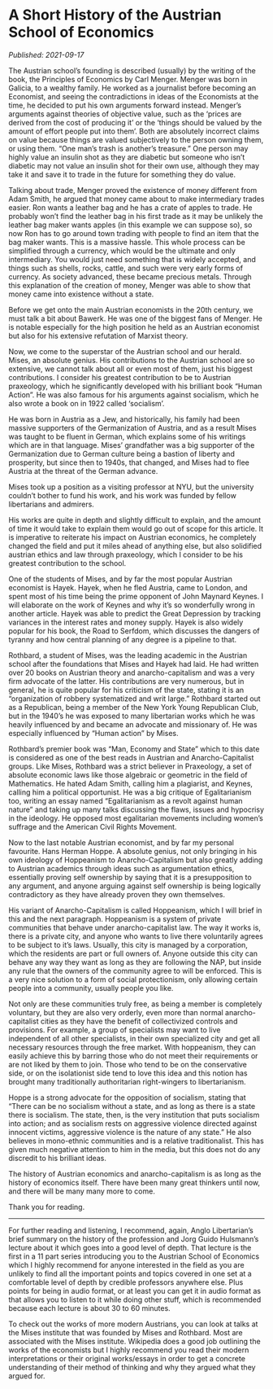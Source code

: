 # A Short History of the Austrian School of Economics

*Published: 2021-09-17*

The Austrian school’s founding is described (usually) by the writing of the book, the Principles of Economics by Carl Menger. Menger was born in Galicia, to a wealthy family. He worked as a journalist before becoming an Economist, and seeing the contradictions in ideas of the Economists at the time, he decided to put his own arguments forward instead. Menger’s arguments against theories of objective value, such as the ‘prices are derived from the cost of producing it’ or the ‘things should be valued by the amount of effort people put into them’. Both are absolutely incorrect claims on value because things are valued subjectively to the person owning them, or using them. “One man’s trash is another’s treasure.” One person may highly value an insulin shot as they are diabetic but someone who isn’t diabetic may not value an insulin shot for their own use, although they may take it and save it to trade in the future for something they do value.

Talking about trade, Menger proved the existence of money different from Adam Smith, he argued that money came about to make intermediary trades easier. Ron wants a leather bag and he has a crate of apples to trade. He probably won’t find the leather bag in his first trade as it may be unlikely the leather bag maker wants apples (in this example we can suppose so), so now Ron has to go around town trading with people to find an item that the bag maker wants. This is a massive hassle. This whole process can be simplified through a currency, which would be the ultimate and only intermediary. You would just need something that is widely accepted, and things such as shells, rocks, cattle, and such were very early forms of currency. As society advanced, these became precious metals. Through this explanation of the creation of money, Menger was able to show that money came into existence without a state.

Before we get onto the main Austrian economists in the 20th century, we must talk a bit about Bawerk. He was one of the biggest fans of Menger. He is notable especially for the high position he held as an Austrian economist but also for his extensive refutation of Marxist theory.

Now, we come to the superstar of the Austrian school and our herald. Mises, an absolute genius. His contributions to the Austrian school are so extensive, we cannot talk about all or even most of them, just his biggest contributions. I consider his greatest contribution to be to Austrian praxeology, which he significantly developed with his brilliant book “Human Action”. He was also famous for his arguments against socialism, which he also wrote a book on in 1922 called ‘socialism’.

He was born in Austria as a Jew, and historically, his family had been massive supporters of the Germanization of Austria, and as a result Mises was taught to be fluent in German, which explains some of his writings which are in that language. Mises’ grandfather was a big supporter of the Germanization due to German culture being a bastion of liberty and prosperity, but since then to 1940s, that changed, and Mises had to flee Austria at the threat of the German advance.

Mises took up a position as a visiting professor at NYU, but the university couldn’t bother to fund his work, and his work was funded by fellow libertarians and admirers.

His works are quite in depth and slightly difficult to explain, and the amount of time it would take to explain them would go out of scope for this article. It is imperative to reiterate his impact on Austrian economics, he completely changed the field and put it miles ahead of anything else, but also solidified austrian ethics and law through praxeology, which I consider to be his greatest contribution to the school.

One of the students of Mises, and by far the most popular Austrian economist is Hayek. Hayek, when he fled Austria, came to London, and spent most of his time being the prime opponent of John Maynard Keynes. I will elaborate on the work of Keynes and why it’s so wonderfully wrong in another article. Hayek was able to predict the Great Depression by tracking variances in the interest rates and money supply. Hayek is also widely popular for his book, the Road to Serfdom, which discusses the dangers of tyranny and how central planning of any degree is a pipeline to that.

Rothbard, a student of Mises, was the leading academic in the Austrian school after the foundations that Mises and Hayek had laid. He had written over 20 books on Austrian theory and anarcho-capitalism and was a very firm advocate of the latter. His contributions are very numerous, but in general, he is quite popular for his criticism of the state, stating it is an “organization of robbery systematized and writ large.” Rothbard started out as a Republican, being a member of the New York Young Republican Club, but in the 1940’s he was exposed to many libertarian works which he was heavily influenced by and became an advocate and missionary of. He was especially influenced by “Human action” by Mises.

Rothbard’s premier book was “Man, Economy and State” which to this date is considered as one of the best reads in Austrian and Anarcho-Capitalist groups. Like Mises, Rothbard was a strict believer in Praxeology, a set of absolute economic laws like those algebraic or geometric in the field of Mathematics. He hated Adam Smith, calling him a plagiarist, and Keynes, calling him a political opportunist. He was a big critique of Egalitarianism too, writing an essay named “Egalitarianism as a revolt against human nature” and taking up many talks discussing the flaws, issues and hypocrisy in the ideology. He opposed most egalitarian movements including women’s suffrage and the American Civil Rights Movement.

Now to the last notable Austrian economist, and by far my personal favourite. Hans Herman Hoppe. A absolute genius, not only bringing in his own ideology of Hoppeanism to Anarcho-Capitalism but also greatly adding to Austrian academics through ideas such as argumentation ethics, essentially proving self ownership by saying that it is a presupposition to any argument, and anyone arguing against self ownership is being logically contradictory as they have already proven they own themselves.

His variant of Anarcho-Capitalism is called Hoppeanism, which I will brief in this and the next paragraph. Hoppeanism is a system of private communities that behave under anarcho-capitalist law. The way it works is, there is a private city, and anyone who wants to live there voluntarily agrees to be subject to it’s laws. Usually, this city is managed by a corporation, which the residents are part or full owners of. Anyone outside this city can behave any way they want as long as they are following the NAP, but inside any rule that the owners of the community agree to will be enforced. This is a very nice solution to a form of social protectionism, only allowing certain people into a community, usually people you like.

Not only are these communities truly free, as being a member is completely voluntary, but they are also very orderly, even more than normal anarcho-capitalist cities as they have the benefit of collectivized controls and provisions. For example, a group of specialists may want to live independent of all other specialists, in their own specialized city and get all necessary resources through the free market. With hoppeanism, they can easily achieve this by barring those who do not meet their requirements or are not liked by them to join. Those who tend to be on the conservative side, or on the isolationist side tend to love this idea and this notion has brought many traditionally authoritarian right-wingers to libertarianism.

Hoppe is a strong advocate for the opposition of socialism, stating that “There can be no socialism without a state, and as long as there is a state there is socialism. The state, then, is the very institution that puts socialism into action; and as socialism rests on aggressive violence directed against innocent victims, aggressive violence is the nature of any state.” He also believes in mono-ethnic communities and is a relative traditionalist. This has given much negative attention to him in the media, but this does not do any discredit to his brilliant ideas.

The history of Austrian economics and anarcho-capitalism is as long as the history of economics itself. There have been many great thinkers until now, and there will be many many more to come.

Thank you for reading.

---
For further reading and listening, I recommend, again, Anglo Libertarian’s brief summary on the history of the profession and Jorg Guido Hulsmann’s lecture about it which goes into a good level of depth. That lecture is the first in a 11 part series introducing you to the Austrian School of Economics which I highly recommend for anyone interested in the field as you are unlikely to find all the important points and topics covered in one set at a comfortable level of depth by credible professors anywhere else. Plus points for being in audio format, or at least you can get it in audio format as that allows you to listen to it while doing other stuff, which is recommended because each lecture is about 30 to 60 minutes.

To check out the works of more modern Austrians, you can look at talks at the Mises institute that was founded by Mises and Rothbard. Most are associated with the Mises institute.
Wikipedia does a good job outlining the works of the economists but I highly recommend you read their modern interpretations or their original works/essays in order to get a concrete understanding of their method of thinking and why they argued what they argued for.